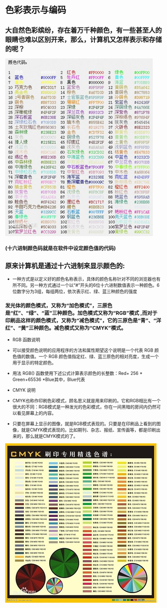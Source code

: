 # 色彩表示与编码
## 大自然色彩缤纷，存在着万千种颜色，有一些甚至人的眼睛也难以区别开来，那么，计算机又怎样表示和存储的呢？
![](images/sa.jpg)
### (十六进制颜色码就是在软件中设定颜色值的代码)
## 原来计算机是通过十六进制来显示颜色的:
*  一种方式是以定义好的颜色名称表示，具体的颜色名称针对不同的浏览器也有所不同。另一种方式通过一个以“#”开头的6位十六进制数值表示一种颜色。6位数字分为3组，每组两位，依次表示红、绿、蓝三种颜色的强度

### 发光体的颜色模式，又称为“加色模式”，三原色是“红”、“绿”、“蓝”三种颜色。加色模式又称为“RGB”模式 ,而对于印刷品这样的颜色模式，又称为“减色模式”，它的三原色是“青”、“洋红”、“黄”三种颜色。减色模式又称为“CMYK”模式。


* RGB 函数说明
* 可以接受颜色说明的应用程序的方法和属性期望这个说明是一个代表 RGB 颜色值的数值。一个 RGB 颜色值指定红、绿、蓝三原色的相对亮度，生成一个用于显示的特定颜色。

* 用法 RGB() 函数使用下述公式计算表示颜色的长整数：Red+ 256 * Green+65536 *Blue其中，Blue代表
* CMYK 说明
* CMYK也称作印刷色彩模式，顾名思义就是用来印刷的。它和RGB相比有一个很大的不同：RGB模式是一种发光的色彩模式，你在一间黑暗的房间内仍然可以看见屏幕上的内容。

* 只要在屏幕上显示的图像，就是RGB模式表现的。只要是在印刷品上看到的图像，就是CMYK模式表现的。比如期刊、杂志、报纸、宣传画等，都是印刷出来的，那么就是CMYK模式的了。

![](images/sas.jpg)
